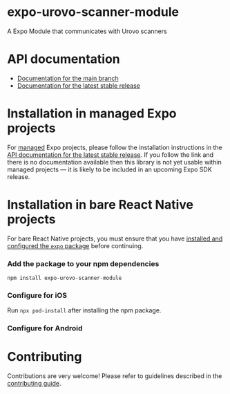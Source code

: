 # expo-urovo-scanner-module

A Expo Module that communicates with Urovo scanners

# API documentation

- [Documentation for the main branch](https://github.com/expo/expo/blob/main/docs/pages/versions/unversioned/sdk/urovo-scanner-module.md)
- [Documentation for the latest stable release](https://docs.expo.dev/versions/latest/sdk/urovo-scanner-module/)

# Installation in managed Expo projects

For [managed](https://docs.expo.dev/archive/managed-vs-bare/) Expo projects, please follow the installation instructions in the [API documentation for the latest stable release](#api-documentation). If you follow the link and there is no documentation available then this library is not yet usable within managed projects &mdash; it is likely to be included in an upcoming Expo SDK release.

# Installation in bare React Native projects

For bare React Native projects, you must ensure that you have [installed and configured the `expo` package](https://docs.expo.dev/bare/installing-expo-modules/) before continuing.

### Add the package to your npm dependencies

```
npm install expo-urovo-scanner-module
```

### Configure for iOS

Run `npx pod-install` after installing the npm package.


### Configure for Android



# Contributing

Contributions are very welcome! Please refer to guidelines described in the [contributing guide]( https://github.com/expo/expo#contributing).
